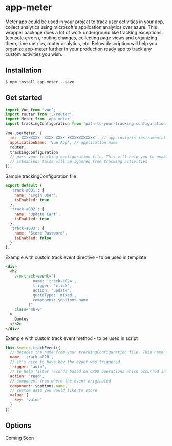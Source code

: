 # app-meter

Meter app could be used in your project to track user activities in your app, collect analytics using microsoft's application analytics over azure. This wrapper package does a lot of work underground like tracking exceptions (console errors), routing changes, collecting page views and organizing them, time metrics, router analytics, etc. Below description will help you organize app-meter further in your production ready app to track any custom activities you wish.

## Installation

```console
$ npm install app-meter --save
```

## Get started

```js
import Vue from 'vue';
import router from './router';
import Meter from 'app-meter';
import trackingConfiguration from 'path-to-your-tracking-configuration-file';

Vue.use(Meter, {
  id: 'XXXXXXXX--XXXX-XXXX-XXXXXXXXXXXX', // app-insights instrumentation key
  applicationName: 'Vue App', // application name
  router,
  trackingConfiguration
  // pass your tracking configuration file. This will help you to enable/disable tracking activities in an organized fashion.
  // isEnabled: false will be ignored from tracking activities
});
```

Sample trackingConfiguration file

```js
export default {
  'track-a001': {
    name: 'Login User',
    isEnabled: true
  },
  'track-a002': {
    name: 'Update Cart',
    isEnabled: true
  },
  'track-a003': {
    name: 'Store Password',
    isEnabled: false
  }
};
```

Example with custom track event directive - to be used in template

```html
<div>
  <h2
    v-m-track-event="{
            name: 'track-a024',
            trigger: 'click',
            action: 'update',
            quoteType: 'mixed',
            component: $options.name
          }"
    class="mb-0"
  >
    Quotes
  </h2>
</div>
```

Example with custom track event method - to be used in script

```js
this.$meter.trackEvent({
  // decodes the name from your trackingConfiguration file. This name could be used to query your customEvent
  name: 'track-a020',
  // it's nice to have how the event was triggered
  trigger: 'auto',
  // to help filter records based on CRUD operations which occurred in your app
  action: 'read',
  // component from where the event originated
  component: $options.name,
  // custom data you would like to store
  value: {
    key: 'value'
  }
});
```

## Options

Coming Soon
